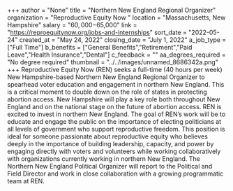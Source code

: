 +++
author = "None"
title = "Northern New England Regional Organizer"
organization = "Reproductive Equity Now "
location = "Massachusetts, New Hampshire"
salary = "$60,000-$65,000"
link = "https://reproequitynow.org/jobs-and-internships"
sort_date = "2022-05-24"
created_at = "May 24, 2022"
closing_date = "July 1, 2022"
a_job_type = ["Full Time"]
b_benefits = ["General Benefits","Retirement","Paid Leave","Health Insurance","Dental"]
c_feedback = ""
aa_degrees_required = "No degree required"
thumbnail = "../../images/unnamed_8686342a.png"
+++
Reproductive Equity Now (REN) seeks a full-time (40 hours per week) New Hampshire-based Northern New England Regional Organizer to spearhead voter education and engagement in northern New England. This is a critical moment to double down on the role of states in protecting abortion access. New Hampshire will play a key role both throughout New England and on the national stage on the future of abortion access. REN is excited to invest in northern New England. The goal of REN’s work will be to educate and engage the public on the importance of electing politicians at all levels of government who support reproductive freedom. This position is ideal for someone passionate about reproductive equity who believes deeply in the importance of building leadership, capacity, and power by engaging directly with voters and volunteers while working collaboratively with organizations currently working in northern New England. The Northern New England Political Organizer will report to the Political and Field Director and work in close collaboration with a growing programmatic team at REN. 